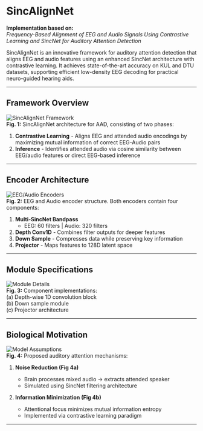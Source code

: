 # SincAlignNet

**Implementation based on:**  
*Frequency-Based Alignment of EEG and Audio Signals Using Contrastive Learning and SincNet for Auditory Attention Detection*  

SincAlignNet is an innovative framework for auditory attention detection that aligns EEG and audio features using an enhanced SincNet architecture with contrastive learning. It achieves state-of-the-art accuracy on KUL and DTU datasets, supporting efficient low-density EEG decoding for practical neuro-guided hearing aids.

---

## Framework Overview
![SincAlignNet Framework](https://github.com/user-attachments/assets/0cd0c99a-a2b9-432c-bf9e-f89404e5923c)  
**Fig. 1:** SincAlignNet architecture for AAD, consisting of two phases:  
1. **Contrastive Learning** - Aligns EEG and attended audio encodings by maximizing mutual information of correct EEG-Audio pairs  
2. **Inference** - Identifies attended audio via cosine similarity between EEG/audio features or direct EEG-based inference

---

## Encoder Architecture
![EEG/Audio Encoders](https://github.com/user-attachments/assets/3145356c-75be-4f29-9461-3050ee99677a)  
**Fig. 2:** EEG and Audio encoder structure. Both encoders contain four components:  
1. **Multi-SincNet Bandpass**  
   - EEG: 60 filters | Audio: 320 filters  
2. **Depth Conv1D** - Combines filter outputs for deeper features  
3. **Down Sample** - Compresses data while preserving key information  
4. **Projector** - Maps features to 128D latent space  

---

## Module Specifications
![Module Details](https://github.com/user-attachments/assets/517b6782-35c8-4f1f-a256-8f36855cabd2)  
**Fig. 3:** Component implementations:  
(a) Depth-wise 1D convolution block  
(b) Down sample module  
(c) Projector architecture  

---

## Biological Motivation
![Model Assumptions](https://github.com/user-attachments/assets/1685dee1-f077-4200-a9c4-dc88f8ca806e)  
**Fig. 4:** Proposed auditory attention mechanisms:  
1. **Noise Reduction (Fig 4a)**  
   - Brain processes mixed audio → extracts attended speaker  
   - Simulated using SincNet filtering architecture  

2. **Information Minimization (Fig 4b)**  
   - Attentional focus minimizes mutual information entropy  
   - Implemented via contrastive learning paradigm  

---
